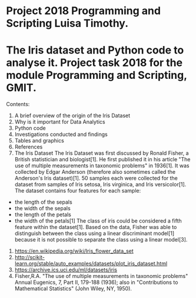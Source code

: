 # Project 2018 Programming and Scripting Luisa Timothy.
# The Iris dataset and Python code to analyse it. Project task 2018 for the module Programming and Scripting, GMIT.
Contents:
1. A brief overview of the origin of the Iris Dataset
2. Why is it important for Data Analytics
3. Python code
4. Investigations conducted and findings
5. Tables and graphics
6. References
1. The Iris Dataset
The Iris Dataset was first discussed by Ronald Fisher, a British statistician and biologist[1]. He first published it in his article "The use of multiple measurements in taxonomic problems" in 1936[1]. It was collected by Edgar Anderson (therefore also sometimes called the Anderson's Iris dataset)[1]. 50 samples each were collected for the dataset from samples of Iris setosa, Iris virginica, and Iris versicolor[1].
The dataset contains four features for each sample:
- the length of the sepals
- the width of the sepals
- the length of the petals
- the width of the petals[1]
The class of iris could be considered a fifth feature within the dataset[1].
Based on the data, Fisher was able to distinguish between the class using a linear discriminant model[1] because it is not possible to separate the class  using a linear model[3].


1. https://en.wikipedia.org/wiki/Iris_flower_data_set
2. http://scikit-learn.org/stable/auto_examples/datasets/plot_iris_dataset.html
3. https://archive.ics.uci.edu/ml/datasets/iris
4. Fisher,R.A. "The use of multiple measurements in taxonomic problems" Annual Eugenics, 7, Part II, 179-188 (1936); also in "Contributions to Mathematical Statistics" (John Wiley, NY, 1950). 
